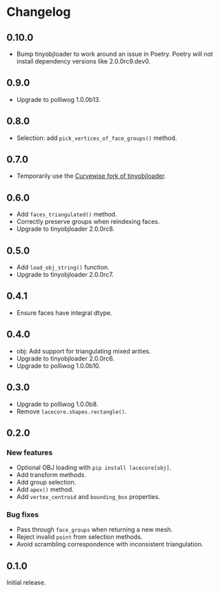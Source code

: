 # Changelog

## 0.10.0

- Bump tinyobjloader to work around an issue in Poetry. Poetry will not
  install dependency versions like 2.0.0rc9.dev0.

## 0.9.0

- Upgrade to polliwog 1.0.0b13.

## 0.8.0

- Selection: add `pick_vertices_of_face_groups()` method.

## 0.7.0

- Temporarily use the [Curvewise fork of tinyobjloader][fork].

[fork]: https://github.com/curvewise-forks/tinyobjloader

## 0.6.0

- Add `faces_triangulated()` method.
- Correctly preserve groups when reindexing faces.
- Upgrade to tinyobjloader 2.0.0rc8.

## 0.5.0

- Add `load_obj_string()` function.
- Upgrade to tinyobjloader 2.0.0rc7.

## 0.4.1

- Ensure faces have integral dtype.

## 0.4.0

- obj: Add support for triangulating mixed arities.
- Upgrade to tinyobjloader 2.0.0rc6.
- Upgrade to polliwog 1.0.0b10.

## 0.3.0

- Upgrade to polliwog 1.0.0b8.
- Remove `lacecore.shapes.rectangle()`.

## 0.2.0

### New features

- Optional OBJ loading with `pip install lacecore[obj]`.
- Add transform methods.
- Add group selection.
- Add `apex()` method.
- Add `vertex_centroid` and `bounding_box` properties.

### Bug fixes

- Pass through `face_groups` when returning a new mesh.
- Reject invalid `point` from selection methods.
- Avoid scrambling correspondence with inconsistent triangulation.


## 0.1.0

Initial release.
